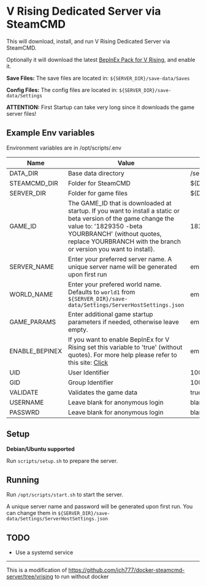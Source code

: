 # V Rising Dedicated Server via SteamCMD
This will download, install, and run V Rising Dedicated Server via SteamCMD.

Optionally it will download the latest [BepInEx Pack for V Rising](https://v-rising.thunderstore.io/package/BepInEx/BepInExPack_V_Rising/), and enable it.

**Save Files:** The save files are located in: `${SERVER_DIR}/save-data/Saves`

**Config Files:** The config files are located in: `${SERVER_DIR}/save-data/Settings`

**ATTENTION:** First Startup can take very long since it downloads the game server files!

## Example Env variables

Environment variables are in /opt/scripts/.env

| Name | Value | Example/Default |
| --- | --- | --- |
| DATA_DIR | Base data directory | /serverdata |
| STEAMCMD_DIR | Folder for SteamCMD | ${DATA_DIR}/steamcmd |
| SERVER_DIR | Folder for game files | ${DATA_DIR}/serverfiles |
| GAME_ID | The GAME_ID that is downloaded at startup. If you want to install a static or beta version of the game change the value to: '1829350 -beta YOURBRANCH' (without quotes, replace YOURBRANCH with the branch or version you want to install). | 1829350 |
| SERVER_NAME | Enter your preferred server name. A unique server name will be generated upon first run | empty |
| WORLD_NAME | Enter your prefered world name. Defaults to `world1` from `${SERVER_DIR}/save-data/Settings/ServerHostSettings.json` | empty |
| GAME_PARAMS | Enter additional game startup parameters if needed, otherwise leave empty. | empty |
| ENABLE_BEPINEX | If you want to enable BepInEx for V Rising set this variable to 'true' (without quotes). For more help please refer to this site: [Click](https://v-rising.thunderstore.io/package/BepInEx/BepInExPack_V_Rising/) | empty |
| UID | User Identifier | 1001 |
| GID | Group Identifier | 1001 |
| VALIDATE | Validates the game data | true |
| USERNAME | Leave blank for anonymous login | blank |
| PASSWRD | Leave blank for anonymous login | blank |


## Setup

**Debian/Ubuntu supported**

Run `scripts/setup.sh` to prepare the server.

## Running

Run `/opt/scripts/start.sh` to start the server.

A unique server name and password will be generated upon first run. 
You can change them in `${SERVER_DIR}/save-data/Settings/ServerHostSettings.json`

## TODO

- Use a systemd service


---
This is a modification of https://github.com/ich777/docker-steamcmd-server/tree/vrising to run without docker
